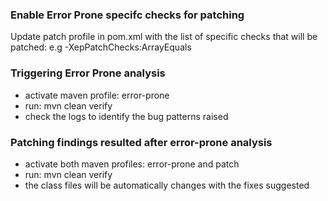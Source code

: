 ### Enable Error Prone specifc checks for patching

Update patch profile in pom.xml with the list of specific checks that will be patched:
e.g -XepPatchChecks:ArrayEquals

### Triggering Error Prone analysis

- activate maven profile: error-prone
- run: mvn clean verify
- check the logs to identify the bug patterns raised

### Patching findings resulted after error-prone analysis

- activate both maven profiles: error-prone and patch
- run: mvn clean verify
- the class files will be automatically changes with the fixes suggested
